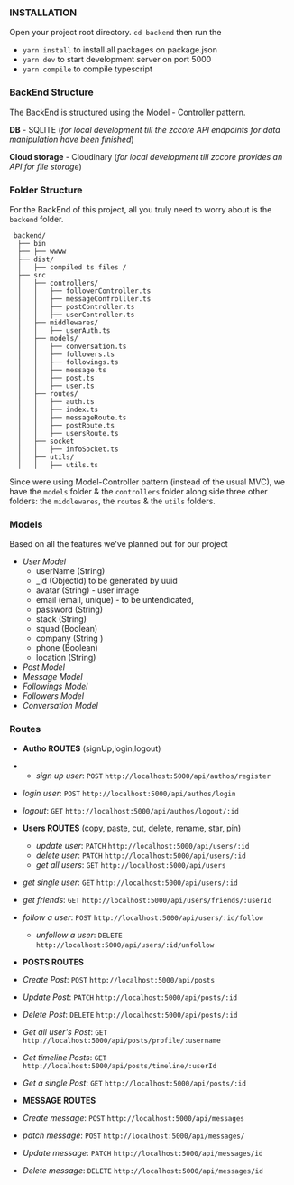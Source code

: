 ### **INSTALLATION**
Open your project root directory. `cd backend` then run the 
- `yarn install` to install all packages on package.json
- `yarn dev` to start development server on port 5000
- `yarn compile` to compile typescript


### **BackEnd Structure**

The BackEnd is structured using the Model - Controller pattern. 


**DB** - SQLITE (_for local development till the zccore API endpoints for data manipulation have been finished_)

**Cloud storage** - Cloudinary (_for local development till zccore provides an API for file storage_)


### **Folder Structure**
For the BackEnd of this project, all you truly need to worry about is the `backend` folder.

```
 backend/
  ├── bin
  ├── ├── wwww
  ├── dist/
  │   ├── compiled ts files /
  ├── src
  │   ├── controllers/
  │   │   ├── followerController.ts
  │   │   ├── messageConfrolller.ts
  │   │   ├── postController.ts
  │   │   ├── userController.ts
  │   ├── middlewares/
  │   │   ├── userAuth.ts
  │   ├── models/
  │   │   ├── conversation.ts
  │   │   ├── followers.ts
  │   │   ├── followings.ts
  │   │   ├── message.ts
  │   │   ├── post.ts
  │   │   ├── user.ts
  │   ├── routes/
  │   │   ├── auth.ts
  │   │   ├── index.ts
  │   │   ├── messageRoute.ts
  │   │   ├── postRoute.ts
  │   │   ├── usersRoute.ts
  │   ├── socket
  │   │   ├── infoSocket.ts
  │   ├── utils/
  │   │   ├── utils.ts

```

Since were using Model-Controller pattern (instead of the usual MVC), we have the `models` folder & the `controllers` folder along side three other folders: the `middlewares`, the `routes` & the `utils` folders.

### **Models**

Based on all the features we've planned out for our project

- *User Model*
  - userName (String)
  - _id (ObjectId) to be generated by uuid
  - avatar (String) - user image
  - email (email, unique) - to be untendicated,
  - password (String)
  - stack (String)
  - squad (Boolean)
  - company (String )
  - phone (Boolean)
  - location (String)
- *Post Model*
- *Message Model*
- *Followings Model*
- *Followers Model*
- *Conversation Model*

### **Routes** 

- **Autho ROUTES** 
(signUp,login,logout)
 -  - *sign up user*: `POST` `http://localhost:5000/api/authos/register` 
 - *login user*: `POST` `http://localhost:5000/api/authos/login`
  - *logout*: `GET` `http://localhost:5000/api/authos/logout/:id`

- **Users ROUTES** (copy, paste, cut, delete, rename, star, pin)
  - *update user*: `PATCH` `http://localhost:5000/api/users/:id`
  - *delete user*: `PATCH` `http://localhost:5000/api/users/:id`
  - *get all users*: `GET` `http://localhost:5000/api/users`
 - *get single user*: `GET` `http://localhost:5000/api/users/:id`
  - *get friends*: `GET` `http://localhost:5000/api/users/friends/:userId`
   - *follow a user*: `POST` `http://localhost:5000/api/users/:id/follow`
     - *unfollow a user*: `DELETE` `http://localhost:5000/api/users/:id/unfollow`

- **POSTS ROUTES** 
 - *Create Post*: `POST` `http://localhost:5000/api/posts`
  - *Update Post*: `PATCH` `http://localhost:5000/api/posts/:id`
  - *Delete Post*: `DELETE` `http://localhost:5000/api/posts/:id`
  - *Get all user's Post*: `GET` `http://localhost:5000/api/posts/profile/:username`
   - *Get timeline Posts*: `GET` `http://localhost:5000/api/posts/timeline/:userId`
   - *Get a single Post*: `GET` `http://localhost:5000/api/posts/:id`

- **MESSAGE ROUTES** 
 - *Create message*: `POST` `http://localhost:5000/api/messages`
  - *patch message*: `POST` `http://localhost:5000/api/messages/`
  - *Update message*: `PATCH` `http://localhost:5000/api/messages/id`
  - *Delete message*: `DELETE` `http://localhost:5000/api/messages/id`


